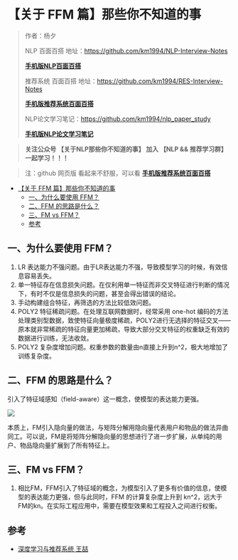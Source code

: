 # 【关于 FFM 篇】那些你不知道的事

> 作者：杨夕
> 
> NLP 百面百搭 地址：https://github.com/km1994/NLP-Interview-Notes
> 
> **[手机版NLP百面百搭](https://mp.weixin.qq.com/s?__biz=MzAxMTU5Njg4NQ==&mid=100005719&idx=3&sn=5d8e62993e5ecd4582703684c0d12e44&chksm=1bbff26d2cc87b7bf2504a8a4cafc60919d722b6e9acbcee81a626924d80f53a49301df9bd97&scene=18#wechat_redirect)**
> 
> 推荐系统 百面百搭 地址：https://github.com/km1994/RES-Interview-Notes
> 
> **[手机版推荐系统百面百搭](https://mp.weixin.qq.com/s/b_KBT6rUw09cLGRHV_EUtw)**
> 
> NLP论文学习笔记：https://github.com/km1994/nlp_paper_study
> 
> **[手机版NLP论文学习笔记](https://mp.weixin.qq.com/s?__biz=MzAxMTU5Njg4NQ==&mid=100005719&idx=1&sn=14d34d70a7e7cbf9700f804cca5be2d0&chksm=1bbff26d2cc87b7b9d2ed12c8d280cd737e270cd82c8850f7ca2ee44ec8883873ff5e9904e7e&scene=18#wechat_redirect)**
> 

> **关注公众号 【关于NLP那些你不知道的事】 加入 【NLP && 推荐学习群】一起学习！！！**

> 注：github 网页版 看起来不舒服，可以看 **[手机版推荐系统百面百搭](https://mp.weixin.qq.com/s/b_KBT6rUw09cLGRHV_EUtw)**

- [【关于 FFM 篇】那些你不知道的事](#关于-ffm-篇那些你不知道的事)
  - [一、为什么要使用 FFM？](#一为什么要使用-ffm)
  - [二、FFM 的思路是什么？](#二ffm-的思路是什么)
  - [三、FM vs FFM？](#三fm-vs-ffm)
  - [参考](#参考)

## 一、为什么要使用 FFM？

1. LR 表达能力不强问题。由于LR表达能力不强，导致模型学习的时候，有效信息容易丢失。
2. 单一特征存在信息损失问题。在仅利用单一特征而非交叉特征进行判断的情况下，有时不仅是信息损失的问题，甚至会得出错误的结论。
3. 手动构建组合特征，再筛选的方法比较低效问题。
4. POLY2 特征稀疏问题。在处理互联网数据时，经常采用 one-hot 编码的方法处理类别型数据，致使特征向量极度稀疏，POLY2进行无选择的特征交叉——原本就非常稀疏的特征向量更加稀疏，导致大部分交叉特征的权重缺乏有效的数据进行训练，无法收敛。
5. POLY2 复杂度增加问题。权重参数的数量由n直接上升到n^2，极大地增加了训练复杂度。

## 二、FFM 的思路是什么？

引入了特征域感知（field-aware）这一概念，使模型的表达能力更强。

![](img/微信截图_20220112103527.png)

本质上，FM引入隐向量的做法，与矩阵分解用隐向量代表用户和物品的做法异曲同工。可以说，FM是将矩阵分解隐向量的思想进行了进一步扩展，从单纯的用户、物品隐向量扩展到了所有特征上。

## 三、FM vs FFM？

1. 相比FM，FFM引入了特征域的概念，为模型引入了更多有价值的信息，使模型的表达能力更强，但与此同时，FFM 的计算复杂度上升到 kn^2，远大于 FM的kn。在实际工程应用中，需要在模型效果和工程投入之间进行权衡。

## 参考

- [深度学习与推荐系统 王喆](https://item.jd.com/12630209.html)
